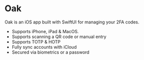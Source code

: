 # Oak
Oak is an iOS app built with SwiftUI for managing your 2FA codes.

- Supports iPhone, iPad & MacOS.
- Supports scanning a QR code or manual entry
- Supports TOTP & HOTP
- Fully sync accounts with iCloud
- Secured via biometrics or a password
